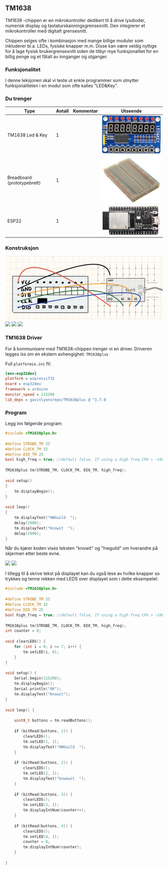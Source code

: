 
## TM1638

TM1638 -chippen er en mikrokontroller dedikert til å drive lysdioder, numerisk display og tastaturskanningsgrensesnitt. Den integrerer et mikrokontroller med digitalt grensesnitt.

Chippen selges ofte i kombinasjon med mange billige moduler som inkluderer bl.a. LEDs, fysiske knapper m.m. Disse kan være veldig nyttige for å lage fysisk brukergrensesnitt siden de tilbyr mye funksjonalitet for en billig penge og et fåtall av innganger og utganger.

### Funksjonalitet

I denne leksjonen skal vi teste ut enkle programmer som utnytter funksjonaliteten i en modul som ofte kalles "LED&Key".

### Du trenger

| Type          | Antall           | Kommentar  |  Utseende  |
| ------------- | :------------- |:-----| :----: |
| TM1638 Led & Key | 1 | | ![](../../img/ledkey.jpeg)
| Breadboard (prototypebrett)	| 1 | | ![](../../img/bb.png)
| ESP32 | 1 | | ![](../../img/esp32-devkit.jpeg)


### Konstruksjon
![](./img/tm1638_diagram.jpg)
![](./img/tm1638_bb1.png)
![](./img/tm1638_bb2.png)
![](./img/tm1638_bb3.png)

### TM1638 Driver

For å kommunisere med TM1638-chippen trenger vi en driver. Driveren legges iss om en ekstern avhengighet: `TM1638plus`

Full `platformio.ini` fil:
```ini
[env:esp32dev]
platform = espressif32
board = esp32dev
framework = arduino
monitor_speed = 115200
lib_deps = gavinlyonsrepo/TM1638plus @ ^1.7.0
```

### Program

Legg inn følgende program:

```cpp
#include <TM1638plus.h>

#define STROBE_TM 33
#define CLOCK_TM 32
#define DIO_TM 25
bool high_freq = true; //default false, If using a high freq CPU > ~100 MHZ set to true.

TM1638plus tm(STROBE_TM, CLOCK_TM, DIO_TM, high_freq);

void setup()
{
    tm.displayBegin();
}

void loop()
{
    tm.displayText("HWGuild  ");
    delay(2000);
    tm.displayText("Knowit  ");
    delay(2000);
}

```

Når du kjører koden vises teksten "knowit" og "hwguild" om hverandre på skjermen etter beste evne. 

![](./img/tm_hwguild.png)
![](./img/tm_knowit.png)

I tillegg til å skrive tekst på displayet kan du også lese av hvilke knapper so trykkes og tenne rekken med LEDS over displayet som i dette eksempelet:

```cpp
#include <TM1638plus.h>

#define STROBE_TM 33
#define CLOCK_TM 32
#define DIO_TM 25
bool high_freq = true; //default false, If using a high freq CPU > ~100 MHZ set to true.

TM1638plus tm(STROBE_TM, CLOCK_TM, DIO_TM, high_freq);
int counter = 0;

void clearLEDS() {
    for (int i = 0; i <= 7; i++) {
        tm.setLED(i, 0);
    }
}

void setup() {
    Serial.begin(115200);
    tm.displayBegin();
    Serial.println("OK");
    tm.displayText("Knowit");
}

void loop() {

    uint8_t buttons = tm.readButtons();

    if (bitRead(buttons, 1)) {
        clearLEDS();
        tm.setLED(1, 1);
        tm.displayText("HWGuild  ");
    }

    if (bitRead(buttons, 2)) {
        clearLEDS();
        tm.setLED(2, 1);
        tm.displayText("knwowit  ");
    }

    if (bitRead(buttons, 3)) {
        clearLEDS();
        tm.setLED(3, 1);
        tm.displayIntNum(counter++);
    }

    if (bitRead(buttons, 4)) {
        clearLEDS();
        tm.setLED(4, 1);
        counter = 0;
        tm.displayIntNum(counter);
    }

}


```

